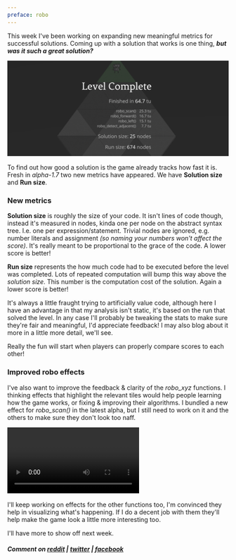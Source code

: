 ```yaml
---
preface: robo
---
```


This week I've been working on expanding new meaningful metrics for successful solutions. Coming up with a solution that works is one thing, ***but was it such a great solution?***

![](/assets/2017-12-15/metrics.png "New ways to be bad at the game: metrics")

To find out how good a solution is the game already tracks how fast it is. Fresh in _alpha-1.7_ two new metrics have appeared. We have **Solution size** and **Run size**.

### New metrics

**Solution size** is roughly the size of your code. It isn't lines of code though, instead it's measured in nodes, kinda one per node on the abstract syntax tree. I.e. one per expression/statement. Trivial nodes are ignored, e.g. number literals and assignment _(so naming your numbers won't affect the score)_. It's really meant to be proportional to the grace of the code. A lower score is better!

**Run size** represents the how much code had to be executed before the level was completed. Lots of repeated computation will bump this way above the _solution size_. This number is the computation cost of the solution. Again a lower score is better!

It's always a little fraught trying to artificially value code, although here I have an advantage in that my analysis isn't static, it's based on the run that solved the level. In any case I'll probably be tweaking the stats to make sure they're fair and meaningful, I'd appreciate feedback! I may also blog about it more in a little more detail, we'll see.

Really the fun will start when players can properly compare scores to each other!

### Improved robo effects

I've also want to improve the feedback & clarity of the _robo_xyz_ functions. I thinking effects that highlight the relevant tiles would help people learning how the game works, or fixing & improving their algorithms. I bundled a new effect for _robo_scan()_ in the latest alpha, but I still need to work on it and the others to make sure they don't look too naff.

<video src="/assets/2017-12-15/scan-lines.mp4" loop autoplay></video>

I'll keep working on effects for the other functions too, I'm convinced they help in visualizing what's happening. If I do a decent job with them they'll help make the game look a little more interesting too.

I'll have more to show off next week.

##### Comment on [reddit](https://www.reddit.com/r/devblogs/comments/7k0zwc/robo_instructus_introducing_new_game_solution/) | [twitter](https://twitter.com/alexbutlergames/status/941716060805398528) | [facebook](https://www.facebook.com/alexbutlergames/posts/1711479208939459)
